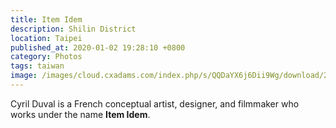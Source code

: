 ```yaml
---
title: Item Idem
description: Shilin District
location: Taipei
published_at: 2020-01-02 19:28:10 +0800
category: Photos
tags: taiwan
image: /images/cloud.cxadams.com/index.php/s/QQDaYX6j6Dii9Wg/download/20191123-2059_Taipei_Cyril_L1009681-4.jpg
---
```


Cyril Duval is a French conceptual artist, designer, and filmmaker who works
under the name **Item Idem**.
